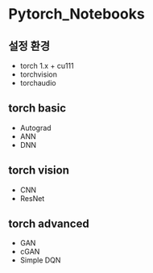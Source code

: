 # Pytorch_Notebooks

## 설정 환경
- torch 1.x + cu111
- torchvision
- torchaudio

## torch basic
- Autograd
- ANN
- DNN

## torch vision
- CNN
- ResNet

## torch advanced
- GAN 
- cGAN
- Simple DQN
